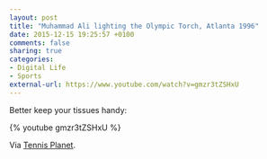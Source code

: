 ```yaml
---
layout: post
title: "Muhammad Ali lighting the Olympic Torch, Atlanta 1996"
date: 2015-12-15 19:25:57 +0100
comments: false
sharing: true
categories: 
- Digital Life
- Sports
external-url: https://www.youtube.com/watch?v=gmzr3tZSHxU
---
```


Better keep your tissues handy:

{% youtube gmzr3tZSHxU %}

Via [Tennis Planet](http://www.tennisplanet.me/blog/2015/12/the-only-no-dry-eye-allowed-sporting-event-in-the-world-and-that-includes-eyes-not-in-attendance-add.html).